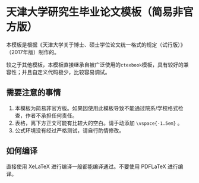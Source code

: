 # 天津大学研究生毕业论文模板（简易非官方版）

本模板是根据《天津大学关于博士、硕士学位论文统一格式的规定（试行版）》（2017年版）制作的。

较之于其他模板，本模板直接继承自被广泛使用的`ctexbook`模板，具有较好的兼容性；并且自定义代码极少，比较容易调试。

## 需要注意的事情

1. 本模板为简易非官方版。如果因使用此模板导致不能通过院系/学校格式检查，作者不承担任何责任。
2. 表格，离下方正文可能有比较大的空白。请手动添加 `\vspace{-1.5em}` 。
3. 公式环境没有经过严格测试，请自行酌情修改。

## 如何编译

直接使用 XeLaTeX 进行编译一般都能编译通过。不要使用 PDFLaTeX 进行编译。
